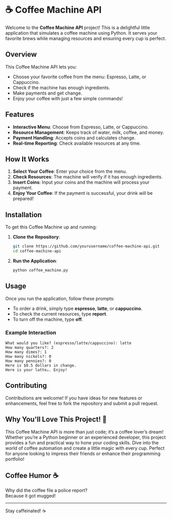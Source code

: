 # ☕ Coffee Machine API

Welcome to the **Coffee Machine API** project! This is a delightful little application that simulates a coffee machine using Python. It serves your favorite brews while managing resources and ensuring every cup is perfect.

## Overview

This Coffee Machine API lets you:
- Choose your favorite coffee from the menu: Espresso, Latte, or Cappuccino.
- Check if the machine has enough ingredients.
- Make payments and get change.
- Enjoy your coffee with just a few simple commands!

## Features

- **Interactive Menu**: Choose from Espresso, Latte, or Cappuccino.
- **Resource Management**: Keeps track of water, milk, coffee, and money.
- **Payment Handling**: Accepts coins and calculates change.
- **Real-time Reporting**: Check available resources at any time.

## How It Works

1. **Select Your Coffee**: Enter your choice from the menu.
2. **Check Resources**: The machine will verify if it has enough ingredients.
3. **Insert Coins**: Input your coins and the machine will process your payment.
4. **Enjoy Your Coffee**: If the payment is successful, your drink will be prepared!

## Installation

To get this Coffee Machine up and running:

1. **Clone the Repository**:
   ```bash
   git clone https://github.com/yourusername/coffee-machine-api.git
   cd coffee-machine-api
   ```

2. **Run the Application**:
   ```bash
   python coffee_machine.py
   ```

## Usage

Once you run the application, follow these prompts:

- To order a drink, simply type **espresso**, **latte**, or **cappuccino**.
- To check the current resources, type **report**.
- To turn off the machine, type **off**.

### Example Interaction

```
What would you like? (espresso/latte/cappuccino): latte
How many quarters?: 2
How many dimes?: 1
How many nickels?: 0
How many pennies?: 0
Here is $0.5 dollars in change.
Here is your latte☕. Enjoy!
```

## Contributing

Contributions are welcome! If you have ideas for new features or enhancements, feel free to fork the repository and submit a pull request.

## Why You'll Love This Project! 🌟

This Coffee Machine API is more than just code; it’s a coffee lover’s dream! Whether you’re a Python beginner or an experienced developer, this project provides a fun and practical way to hone your coding skills. Dive into the world of coffee automation and create a little magic with every cup. Perfect for anyone looking to impress their friends or enhance their programming portfolio!

## Coffee Humor ☕

Why did the coffee file a police report?  
Because it got mugged!

---

Stay caffeinated! ☕
